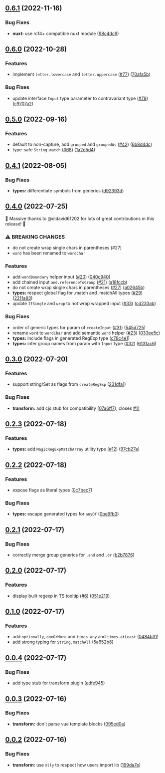 

## [0.6.1](https://github.com/danielroe/magic-regexp/compare/0.6.0...0.6.1) (2022-11-16)


### Bug Fixes

* **nuxt:** use rc14+ compatible nuxt module ([98c4dc9](https://github.com/danielroe/magic-regexp/commit/98c4dc9de4ace2a7d11714a8453a605bbc1f5de5))

## [0.6.0](https://github.com/danielroe/magic-regexp/compare/0.5.0...0.6.0) (2022-10-28)


### Features

* implement `letter.lowercase` and `letter.uppercase` ([#77](https://github.com/danielroe/magic-regexp/issues/77)) ([70afa5b](https://github.com/danielroe/magic-regexp/commit/70afa5b88019ca4147706a50b0085193a53b7900))


### Bug Fixes

* update interface `Input` type parameter to contravariant type ([#79](https://github.com/danielroe/magic-regexp/issues/79)) ([c9707a2](https://github.com/danielroe/magic-regexp/commit/c9707a2d290712afc8e1928db51ec3f0f503207c))

## [0.5.0](https://github.com/danielroe/magic-regexp/compare/0.4.1...0.5.0) (2022-09-16)


### Features

* default to non-capture, add `grouped` and `groupedAs` ([#42](https://github.com/danielroe/magic-regexp/issues/42)) ([6b8d4dc](https://github.com/danielroe/magic-regexp/commit/6b8d4dcbbd45ccd96349f2ef7420cacb389c6d96))
* type-safe `String.match` ([#68](https://github.com/danielroe/magic-regexp/issues/68)) ([1a2d5d4](https://github.com/danielroe/magic-regexp/commit/1a2d5d4acda0a82778b1a1452f50014fd6a108bc))

## [0.4.1](https://github.com/danielroe/magic-regexp/compare/0.4.0...0.4.1) (2022-08-05)


### Bug Fixes

* **types:** differentiate symbols from generics ([d92393d](https://github.com/danielroe/magic-regexp/commit/d92393dff2aa1592bd695bd592d58948af273808))

## [0.4.0](https://github.com/danielroe/magic-regexp/compare/0.3.0...0.4.0) (2022-07-25)

🎉 Massive thanks to @didavid61202 for lots of great contributions in this release! 🎉

### ⚠ BREAKING CHANGES

* do not create wrap single chars in parentheses (#27)
* `word` has been renamed to `wordChar`

### Features

* add `wordBoundary` helper input ([#20](https://github.com/danielroe/magic-regexp/issues/20)) ([040c940](https://github.com/danielroe/magic-regexp/commit/040c940cdaa0488d9b105641b3e1b9d5a8682445))
* add chained input `and.referenceToGroup` ([#21](https://github.com/danielroe/magic-regexp/issues/21)) ([a18fccb](https://github.com/danielroe/magic-regexp/commit/a18fccbadf9f755d8b00f1e6ee8278402b6a683b))
* do not create wrap single chars in parentheses ([#27](https://github.com/danielroe/magic-regexp/issues/27)) ([a02645b](https://github.com/danielroe/magic-regexp/commit/a02645b736661c37e95dab55a0f6dfcf2a9bf2e0))
* **types:** respect global flag for .match and .matchAll types ([#29](https://github.com/danielroe/magic-regexp/issues/29)) ([2211a83](https://github.com/danielroe/magic-regexp/commit/2211a83bcf33a37967791e86ae152dfec9cca105))
* update `IfSingle` and `wrap` to not wrap wrapped input ([#33](https://github.com/danielroe/magic-regexp/issues/33)) ([cd233ab](https://github.com/danielroe/magic-regexp/commit/cd233abbb7a918b4cecac113a13b84264750bccd))


### Bug Fixes

* order of generic types for param of `createInput` ([#31](https://github.com/danielroe/magic-regexp/issues/31)) ([545d725](https://github.com/danielroe/magic-regexp/commit/545d7254bc2a46a5e26993705672015446db2053))
* rename `word` to `wordChar` and add semantic `word` helper ([#23](https://github.com/danielroe/magic-regexp/issues/23)) ([033ee5c](https://github.com/danielroe/magic-regexp/commit/033ee5c0db512dc80a1f40e34f989cbaac0c819d))
* **types:** include flags in generated RegExp type ([c78c4e1](https://github.com/danielroe/magic-regexp/commit/c78c4e1b9b313980cd7162eb82e474b5acf648e3))
* **types:** infer group names from param with `Input` type ([#32](https://github.com/danielroe/magic-regexp/issues/32)) ([6131ac6](https://github.com/danielroe/magic-regexp/commit/6131ac605d4af213477500dc79f794f10f8687f6))

## [0.3.0](https://github.com/danielroe/magic-regexp/compare/0.2.3...0.3.0) (2022-07-20)


### Features

* support string/Set as flags from `createRegExp` ([231dfa1](https://github.com/danielroe/magic-regexp/commit/231dfa1ef299f6f35eded17ea44f7155321f8625))


### Bug Fixes

* **transform:** add cjs stub for compatibility ([07a6ff7](https://github.com/danielroe/magic-regexp/commit/07a6ff70786c4764b583aa7cd47ada2b8d125f51)), closes [#11](https://github.com/danielroe/magic-regexp/issues/11)

## [0.2.3](https://github.com/danielroe/magic-regexp/compare/0.2.2...0.2.3) (2022-07-18)


### Features

* **types:** add `MagicRegExpMatchArray` utility type ([#12](https://github.com/danielroe/magic-regexp/issues/12)) ([97cb27a](https://github.com/danielroe/magic-regexp/commit/97cb27a1e002816d4f8b8dcbac4e801c0cc2fab1))

## [0.2.2](https://github.com/danielroe/magic-regexp/compare/0.2.1...0.2.2) (2022-07-18)


### Features

* expose flags as literal types ([0c7bec7](https://github.com/danielroe/magic-regexp/commit/0c7bec7082d98389b117c5fecdf53dede060185e))


### Bug Fixes

* **types:** escape generated types for `anyOf` ([0be9fb3](https://github.com/danielroe/magic-regexp/commit/0be9fb3c08b70048c119a092658717baa76f5531))

## [0.2.1](https://github.com/danielroe/magic-regexp/compare/0.2.0...0.2.1) (2022-07-17)


### Bug Fixes

* correctly merge group generics for `.and` and `.or` ([b2b7876](https://github.com/danielroe/magic-regexp/commit/b2b787601a29664da1567d9b9fa518186d5428e9))

## [0.2.0](https://github.com/danielroe/magic-regexp/compare/0.1.0...0.2.0) (2022-07-17)


### Features

* display built regexp in TS tooltip ([#6](https://github.com/danielroe/magic-regexp/issues/6)) ([051e219](https://github.com/danielroe/magic-regexp/commit/051e2196be8ef9dfac9582b346dafbcfa4aa68f5))

## [0.1.0](https://github.com/danielroe/magic-regexp/compare/0.0.4...0.1.0) (2022-07-17)


### Features

* add `optionally`, `oneOrMore` and `times.any` and `times.atLeast` ([0484b31](https://github.com/danielroe/magic-regexp/commit/0484b313293ffb3df051c772487bb7f605e54e93))
* add strong typing for `String.matchAll` ([5a652b8](https://github.com/danielroe/magic-regexp/commit/5a652b8c50dc4476bf78b598c6290a2a2f5193f2))

## [0.0.4](https://github.com/danielroe/magic-regexp/compare/0.0.3...0.0.4) (2022-07-17)


### Bug Fixes

* add type stub for transform plugin ([edfe945](https://github.com/danielroe/magic-regexp/commit/edfe945ee209b13832d4830aaac556f02891e67a))

## [0.0.3](https://github.com/danielroe/magic-regexp/compare/0.0.2...0.0.3) (2022-07-16)


### Bug Fixes

* **transform:** don't parse vue template blocks ([095ed0a](https://github.com/danielroe/magic-regexp/commit/095ed0ab5dfaad2ebbd4386dc3165a75b7b5b4e9))

## [0.0.2](https://github.com/danielroe/magic-regexp/compare/0.0.1...0.0.2) (2022-07-16)


### Bug Fixes

* **transform:** use `mlly` to respect how users import lib ([199da7e](https://github.com/danielroe/magic-regexp/commit/199da7e705bbf6019fada92202c42b4623025cb2))